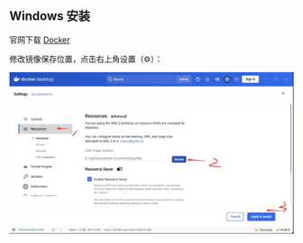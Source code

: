 
## Windows 安装

官网下载 [Docker](https://www.docker.com/)

修改镜像保存位置，点击右上角设置（⚙）：

![](./src/20250415144854.png)